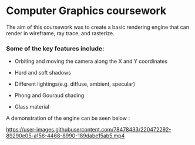 # Computer Graphics coursework

The aim of this coursework was to create a basic rendering engine that can render in wireframe, ray trace, and rasterize.

### Some of the key features include:
- Orbiting and moving the camera along the X and Y coordinates
- Hard and soft shadows
- Different lightings(e.g. diffuse, ambient, specular)



- Phong and Gouraud shading
- Glass material

A demonstration of the engine can be seen below : 


https://user-images.githubusercontent.com/78478433/220472292-89290e05-a156-4468-8990-189dabe15ab5.mp4

